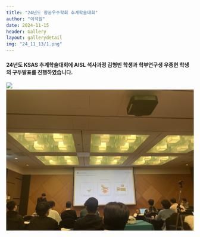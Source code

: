 ```yaml
---
title: "24년도 항공우주학회 추계학술대회"
author: "이석원"
date: 2024-11-15
header: Gallery
layout: gallerydetail
img: "24_11_13/1.png"
---
```

#### 24년도 KSAS 추계학술대회에 AISL 석사과정 김형빈 학생과 학부연구생 우종현 학생의 구두발표를 진행하였습니다. 


<img src="/assets/img/Gallery/24_11_13/1.png">
<img src="/assets/img/Gallery/24_11_13/2.jpeg">
